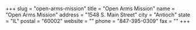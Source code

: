 +++
slug = "open-arms-mission"
title = "Open Arms Mission"
name = "Open Arms Mission"
address = "1548 S. Main Street"
city = "Antioch"
state = "IL"
postal = "60002"
website = ""
phone = "847-395-0309"
fax = ""
+++
